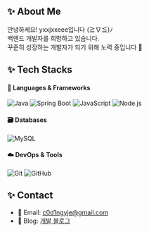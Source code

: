 ## ✨ About Me 
안녕하세요! yxxjxxeee입니다 (≧∇≦)ﾉ  
백엔드 개발자를 희망하고 있습니다.  
꾸준히 성장하는 개발자가 되기 위해 노력 중입니다 💪

## ✨ Tech Stacks

#### 🚀 Languages & Frameworks  
![Java](https://img.shields.io/badge/Java-007396?style=flat-square&logo=java&logoColor=white)
![Spring Boot](https://img.shields.io/badge/Spring_Boot-6DB33F?style=flat-square&logo=spring-boot&logoColor=white)
![JavaScript](https://img.shields.io/badge/JavaScript-F7DF1E?style=flat-square&logo=javascript&logoColor=black)
![Node.js](https://img.shields.io/badge/Node.js-339933?style=flat-square&logo=node.js&logoColor=white)

#### 🗃️ Databases
![MySQL](https://img.shields.io/badge/MySQL-4479A1?style=flat-square&logo=mysql&logoColor=white)

#### ☁️ DevOps & Tools  
![Git](https://img.shields.io/badge/Git-F05032?style=flat-square&logo=git&logoColor=white)
![GitHub](https://img.shields.io/badge/GitHub-181717?style=flat-square&logo=github&logoColor=white)
<!-- 
![Docker](https://img.shields.io/badge/Docker-2496ED?style=flat-square&logo=docker&logoColor=white)
![AWS](https://img.shields.io/badge/AWS-232F3E?style=flat-square&logo=amazon-aws&logoColor=white)
-->


## ✨ Contact  
- 📧 Email: c0d1ngyje@gmail.com
- 📝 Blog: [개발 블로그](https://yje44428.tistory.com)  
